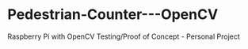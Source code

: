 # Pedestrian-Counter---OpenCV

Raspberry Pi with OpenCV
Testing/Proof of Concept - Personal Project
